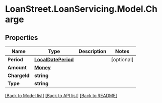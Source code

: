 # LoanStreet.LoanServicing.Model.Charge
## Properties

Name | Type | Description | Notes
------------ | ------------- | ------------- | -------------
**Period** | [**LocalDatePeriod**](LocalDatePeriod.md) |  | [optional] 
**Amount** | [**Money**](Money.md) |  | 
**ChargeId** | **string** |  | 
**Type** | **string** |  | 

[[Back to Model list]](../README.md#documentation-for-models) [[Back to API list]](../README.md#documentation-for-api-endpoints) [[Back to README]](../README.md)

